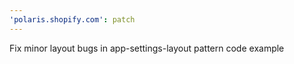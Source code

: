 ```yaml
---
'polaris.shopify.com': patch
---
```


Fix minor layout bugs in app-settings-layout pattern code example

